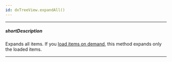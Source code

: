 ```yaml
---
id: dxTreeView.expandAll()
---
```

---
##### shortDescription
Expands all items. If you [load items on demand](/Documentation/Guide/Widgets/TreeView/Enhance_Performance_on_Large_Datasets/), this method expands only the loaded items.

---
